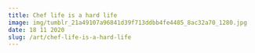 ```yaml
---
title: Chef life is a hard life
image: img/tumblr_21a49107a96841d39f713ddbb4fe4485_8ac32a70_1280.jpg
date: 18 11 2020
slug: /art/chef-life-is-a-hard-life
---
```

